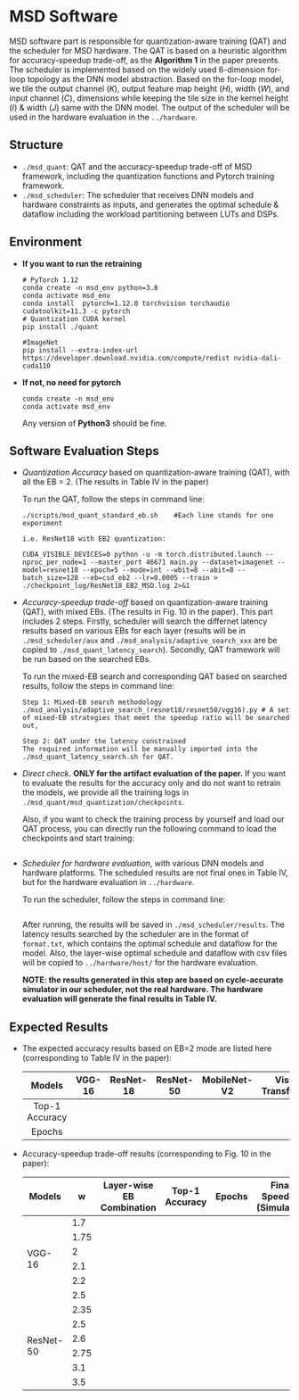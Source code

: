 # MSD Software
MSD software part is responsible for quantization-aware training (QAT) and the scheduler for MSD hardware. The QAT is based on a heuristic algorithm for accuracy-speedup trade-off, as the **Algorithm 1** in the paper presents. The scheduler is implemented based on the widely used 6-dimension for-loop topology as the DNN model abstraction. Based on the for-loop model, we tile the output channel ($K$), output feature map height ($H$), width ($W$), and input channel ($C$), dimensions while keeping the tile size in the kernel height ($I$) \& width ($J$) same with the DNN model. The output of the scheduler will be used in the hardware evaluation in the `../hardware`.

## Structure
* `./msd_quant`: QAT and the accuracy-speedup trade-off of MSD framework, including the quantization functions and Pytorch training framework.
* `./msd_scheduler`: The scheduler that receives DNN models and hardware constraints as inputs, and generates the optimal schedule & dataflow including the workload partitioning between LUTs and DSPs.

## Environment

- **If you want to run the retraining**

    ```
    # PyTorch 1.12
    conda create -n msd_env python=3.8 
    conda activate msd_env
    conda install  pytorch=1.12.0 torchvision torchaudio cudatoolkit=11.3 -c pytorch
    # Quantization CUDA kernel
    pip install ./quant

    #ImageNet
    pip install --extra-index-url https://developer.download.nvidia.com/compute/redist nvidia-dali-cuda110
    ```

- **If not, no need for pytorch**

    ```
    conda create -n msd_env
    conda activate msd_env
    ```

    Any version of **Python3** should be fine.

## Software Evaluation Steps
- *Quantization Accuracy* based on quantization-aware training (QAT), with all the EB = 2. (The results in Table IV in the paper)

    To run the QAT, follow the steps in command line:
    ```
    ./scripts/msd_quant_standard_eb.sh    #Each line stands for one experiment 
    
    i.e. ResNet18 with EB2 quantization:
    
    CUDA_VISIBLE_DEVICES=0 python -u -m torch.distributed.launch --nproc_per_node=1 --master_port 46671 main.py --dataset=imagenet --model=resnet18 --epoch=5 --mode=int --wbit=8 --abit=8 --batch_size=128 --eb=csd_eb2 --lr=0.0005 --train > ./checkpoint_log/ResNet18_EB2_MSD.log 2>&1

    ```

- *Accuracy-speedup trade-off* based on quantization-aware training (QAT), with mixed EBs. (The results in Fig. 10 in the paper). This part includes 2 steps. Firstly, scheduler will search the differnet latency results based on various EBs for each layer (results will be in `./msd_scheduler/aux` and `./msd_analysis/adaptive_search_xxx` are be copied to `./msd_quant_latency_search`). Secondly, QAT framework will be run based on the searched EBs.

    To run the mixed-EB search and corresponding QAT based on searched results, follow the steps in command line:
    ```
    Step 1: Mixed-EB search methodology
    ./msd_analysis/adaptive_search_(resnet18/resnet50/vgg16).py # A set of mixed-EB strategies that meet the speedup ratio will be searched out, 
    
    Step 2: QAT under the latency constrained
    The required information will be manually imported into the ./msd_quant_latency_search.sh for QAT.

    ```

- *Direct check*. **ONLY for the artifact evaluation of the paper.** If you want to evaluate the results for the accuracy only and do not want to retrain the models, we provide all the training logs in `./msd_quant/msd_quantization/checkpoints`. 

    Also, if you want to check the training process by yourself and load our QAT process, you can directly run the following command to load the checkpoints and start training:
    ```

    ```

- *Scheduler for hardware evaluation*, with various DNN models and hardware platforms. The scheduled results are not final ones in Table IV, but for the hardware evaluation in `../hardware`.

    To run the scheduler, follow the steps in command line:
    ```

    ```

    After running, the results will be saved in `./msd_scheduler/results`. The latency results searched by the scheduler are in the format of `format.txt`, which contains the optimal schedule and dataflow for the model. Also, the layer-wise optimal schedule and dataflow with csv files will be copied to `../hardware/host/` for the hardware evaluation.

    **NOTE: the results generated in this step are based on cycle-accurate simulator in our scheduler, not the real hardware. The hardware evaluation will generate the final results in Table IV.**

## Expected Results
- The expected accuracy results based on EB=2 mode are listed here (corresponding to Table IV in the paper):

    | Models | VGG-16 | ResNet-18 | ResNet-50 | MobileNet-V2 | Vision Transformer |
    |:---:|:---:|:---:|:---:|:---:|:---:|
    | Top-1 Accuracy |  |  |  |  |  |
    | Epochs |  |  |  |  |  |

- Accuracy-speedup trade-off results (corresponding to Fig. 10 in the paper):

    <table>
    <thead>
    <tr>
        <th>Models</th>
        <th>w</th>
        <th>Layer-wise EB<br>Combination</th>
        <th>Top-1 Accuracy</th>
        <th>Epochs</th>
        <th>Final Speedup<br>(Simulator)</th>
    </tr>
    </thead>
    <tbody>
    <tr>
        <td rowspan="6">VGG-16</td>
        <td>1.7</td>
        <td></td>
        <td></td>
        <td></td>
        <td></td>
    </tr>
    <tr>
        <td>1.75</td>
        <td></td>
        <td></td>
        <td></td>
        <td></td>
    </tr>
    <tr>
        <td>2</td>
        <td></td>
        <td></td>
        <td></td>
        <td></td>
    </tr>
    <tr>
        <td>2.1</td>
        <td></td>
        <td></td>
        <td></td>
        <td></td>
    </tr>
    <tr>
        <td>2.2</td>
        <td></td>
        <td></td>
        <td></td>
        <td></td>
    </tr>
    <tr>
        <td>2.5</td>
        <td></td>
        <td></td>
        <td></td>
        <td></td>
    </tr>
    <tr>
        <td rowspan="6">ResNet-50</td>
        <td>2.35</td>
        <td></td>
        <td></td>
        <td></td>
        <td></td>
    </tr>
    <tr>
        <td>2.5</td>
        <td></td>
        <td></td>
        <td></td>
        <td></td>
    </tr>
    <tr>
        <td>2.6</td>
        <td></td>
        <td></td>
        <td></td>
        <td></td>
    </tr>
    <tr>
        <td>2.75</td>
        <td></td>
        <td></td>
        <td></td>
        <td></td>
    </tr>
    <tr>
        <td>3.1</td>
        <td></td>
        <td></td>
        <td></td>
        <td></td>
    </tr>
    <tr>
        <td>3.5</td>
        <td></td>
        <td></td>
        <td></td>
        <td></td>
    </tr>
    </tbody>